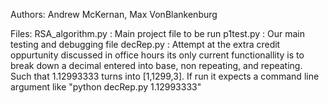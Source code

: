 Authors: Andrew McKernan, Max VonBlankenburg

Files:
	RSA_algorithm.py : Main project file to be run
	p1test.py : Our main testing and debugging file
	decRep.py : Attempt at the extra credit oppurtunity discussed in office hours
        its only current functionallity is to break down a decimal entered into base, 
	non repeating, and repeating. Such that 1.12993333 turns into [1,1299,3].
	If run it expects a command line argument like "python decRep.py 1.12993333"
